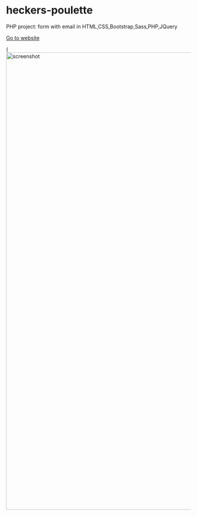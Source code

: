 # heckers-poulette
PHP project: form with email in HTML,CSS,Bootstrap,Sass,PHP,JQuery

[Go to website](https://fierce-river-53048.herokuapp.com/)

(<img width="1245" alt="screenshot" src="https://user-images.githubusercontent.com/60004408/128525718-340c2ae6-b3cb-4235-995c-aaaf3bee3282.png">
